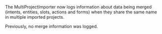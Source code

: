 The MultiProjectImporter now logs information about data being merged (intents, entities, slots, actions and forms) when they share the same name in multiple imported projects.

Previously, no merge information was logged.